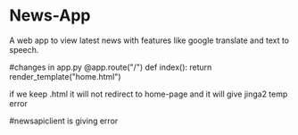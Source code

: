 # News-App
A web app to view latest news with features like google translate and text to speech.

#changes in app.py
@app.route("/")
def index():
	return render_template("home.html")
  
  if we keep .html it will not redirect to home-page and it will give jinga2 temp error
  
  #newsapiclient is giving error


